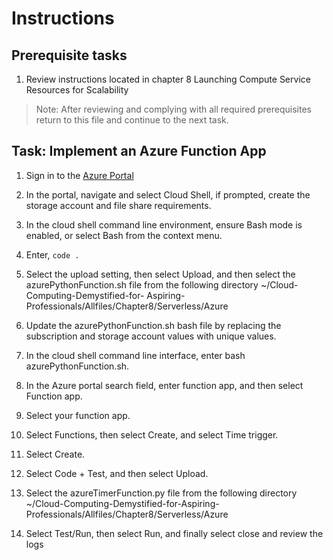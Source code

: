 # Instructions

## Prerequisite tasks

1. Review instructions located in chapter 8 Launching Compute Service Resources for Scalability
> Note: After reviewing and complying with all required prerequisites return to this file and continue to the next task.

## Task: Implement an Azure Function App

1.	Sign in to the [Azure Portal](https://portal.azure.com/)

1.	In the portal, navigate and select Cloud Shell, if prompted, create the storage account and file share requirements.

1.	In the cloud shell command line environment, ensure Bash mode is enabled, or select Bash from the context menu.

1.	Enter,  ` code . `

1.	Select the upload setting, then select Upload, and then select the azurePythonFunction.sh file from the following directory ~/Cloud-Computing-Demystified-for-    Aspiring-Professionals/Allfiles/Chapter8/Serverless/Azure

1.	Update the azurePythonFunction.sh bash file by replacing the subscription and storage account values with unique values.

1.  In the cloud shell command line interface, enter bash azurePythonFunction.sh.

1.	In the Azure portal search field, enter function app, and then select Function app.

1.	Select your function app.

1.	Select Functions, then select Create, and select Time trigger.

1.	Select Create.

1.	Select Code + Test, and then select Upload.

1.	Select the azureTimerFunction.py file from the following directory ~/Cloud-Computing-Demystified-for-Aspiring-Professionals/Allfiles/Chapter8/Serverless/Azure

1.	Select Test/Run, then select Run, and finally select close and review the logs
